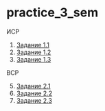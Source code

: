 # practice_3_sem

ИСР

1. [Задание 1.1](docs/1.1.md)
2. [Задание 1.2](docs/1.2.md)
3. [Задание 1.3](docs/1.3.md)

ВСР

5. [Задание 2.1](docs/2.1.md)
6. [Задание 2.2](docs/2.2.md)
7. [Задание 2.3](docs/2.3.md)
